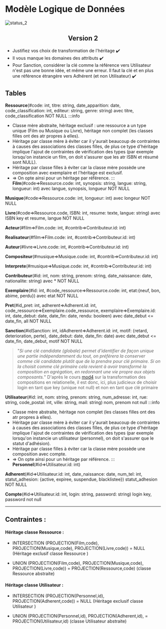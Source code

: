 # Modèle Logique de Données
![status_2](https://img.shields.io/badge/Rendu%202-done-brightgreen)

<h2><center>Version 2</center></h2>

- Justifiez vos choix de transformation de l'héritage :heavy_check_mark: 
- Il vous manque les domaines des attributs :heavy_check_mark: 
- Pour Sanction, considérer la clé comme la référence vers Utilisateur n'est pas une bonne idée, et même une erreur. Il faut la clé et en plus une référence étrangère vers Adhérent (et non Utilisateur) :heavy_check_mark: 


## Tables
**Ressource**(#code: int, titre: string, date_apparition: date, code_classification: int, editeur: string, genre: string) avec titre, code_classification NOT NULL
:::info

- Classe mère abstraite, héritage exclusif : une ressource a un type unique (Film ou Musique ou Livre), héritage non complet (les classes filles ont des atr propres à elles).
- Héritage par classe mère à éviter car il y'aurait beaucoup de contraintes à causes des associations des classes filles, de plus ce type d'héritage implique l'ajout de contraintes de vérification des types (par exemple lorsqu'on instancie un film, on doit s'assurer que les atr ISBN et résumé sont NULL).
- Héritage par classe filles à éviter car la classe mère possède une composition avec exemplaire et l'héritage est exclusif.
- => On opte ainsi pour un héritage par référence.
:::
**Film**(#code=>Ressource.code: int, synopsis: string, langue: string, longueur: int) avec langue, synopsis, longueur NOT NULL

**Musique**(#code=>Ressource.code: int, longueur: int) avec longeur NOT NULL

**Livre**(#code=>Ressource.code, ISBN: int, resume: texte, langue: string) avec ISBN key et resume, langue NOT NULL

**Acteur**(#film=>Film.code: int, #contrib=><span>Contributeur.id</span>: int)

**Realisateur**(#film=>Film.code: int, #contrib=><span>Contributeur.id</span>: int)

**Auteur**(#livre=>Livre.code: int, #contrib=><span>Contributeur.id</span>: int)

**Compositeur**(#musique=>Musique.code: int, #contrib=><span>Contributeur.id</span>: int)

**Interprete**(#musique=>Musique.code: int, #contrib=><span>Contributeur.id</span>: int)

**Contributeur**(#id: int, nom: string, prenom: string, date_naissance: date, nationalite: string) avec * NOT NULL

**Exemplaire**(#id: int, #code_ressource=>Ressource.code: int, etat:{neuf, bon, abime, perdu}) avec etat NOT NULL

**Pret**(#id_pret: int, adherent=>Adherent<span>.id: int, code_ressource=>Exemplaire.code_ressource, exemplaire=>Exemplaire</span>.id: int, date_debut: date, date_fin: date, rendu: booleen) avec date_debut <= date_fin, all NOT NULL

**Sanction**(#idSanction: int, idAdherent=><span>Adherent.id</span>: int, motif: {retard, deterioration, perte}, date_debut: date, date_fin: date) avec date_debut <= date_fin, date_debut, motif NOT NULL


> "*Si une clé candidate (globale) permet d'identifier de façon unique une partie indépendamment du tout, on préférera la conserver comme clé candidate plutôt que de la prendre pour clé primaire.
> Si on la choisit comme clé primaire cela revient à avoir transformé la composition en agrégation, en redonnant une vie propre aux objets composants.*"
> D'après le cours [mod4](https://moodle.utc.fr/pluginfile.php/249144/mod_resource/content/1/co/mod4c21.html) sur la transformation des compositions en relationelle, il  est donc, ici, plus judicieux de choisir login en tant que key (unique not null) et non en tant que clé primaire



**Utilisateur**(#id: int, nom: string, prenom: string, num_adresse: int, rue: string, code_postal: int,  ville: string, mail: string) nom, prenom not null
:::info
*  Classe mère abstraite, héritage non complet (les classes filles ont des atr propres à elles).
* Héritage par classe mère à éviter car il y'aurait beaucoup de contraintes à causes des associations des classes filles, de plus ce type d'héritage implique l'ajout de contraintes de vérification des types (par exemple lorsqu'on instancie un utilisateur (personnel), on doit s'assurer que le statut d'adhésion).
* Héritage par classe filles à éviter car la classe mère possède une composition avec compte.
*   => On opte ainsi pour un héritage par référence.
:::
**Personnel**(#id=><span>Utilisateur.id</span>: int)

**Adherent**(#id=><span>Utilisateur.id</span>: int, date_naissance: date, num_tel: int, statut_adhesion: {active, expiree, suspendue, blacklistee}) statut_adhesion NOT NULL

**Compte**(#id=><span>Utilisateur.id</span>: int, login: string, password: string) login key, password not null
 
---

## Contraintes :

#### Héritage classe Ressource :

- INTERSECTION (PROJECTION(Film,code), PROJECTION(Musique,code), PROJECTION(Livre,code)) = NULL (Héritage exclusif classe Ressource )

- UNION (PROJECTION(Film,code), PROJECTION(Musique,code), PROJECTION(Livre,code)) = PROJECTION(Ressource,code) (classe Ressource abstraite)

#### Héritage classe Utilisateur :

- INTERSECTION (PROJECTION(Personnel,id), PROJECTION(Adherent,code)) = NULL (Héritage exclusif classe Utilisateur )

- UNION (PROJECTION(Personnel,id), PROJECTION(Adherent,id),  = PROJECTION(Utilisateur,id) (classe Utilisateur abstraite)


